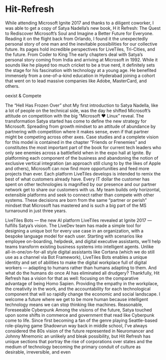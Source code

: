 # Hit-Refresh

While attending Microsoft Ignite 2017 and thanks to a diligent coworker, I was able to get a copy of Satya Nadella’s new book, H
it Refresh: The Quest to Rediscover Microsoft’s Soul and Imagine a Better Future for Everyone.
Reading it on the flight back from Orlando, I found it the unexpectedly personal story of one man and the inevitable
possibilities for our collective future. Its pages hold incredible perspectives for LiveTiles, Tri-Cities, and the future.
From Coder to King
The early chapters deal with Satya’s personal story coming from India and arriving at Microsoft in 1992. 
While it sounds like he played too much cricket to be a true nerd, it definitely sets the stage for his fascination with technology 
at a young age. He benefited immensely from a one-of-a-kind education in Hyderabad
joining a cohort that went on to lead massive companies like Adobe, MasterCard, and others.



oexist & Compete

The “Hell Has Frozen Over” shot
My first introduction to Satya Nadella, like a lot of people on the technical side, was the day he shifted Microsoft’s attitude on competition with the big “Microsoft ❤ Linux” reveal. The transformation Satya started has come to define the new strategy for Microsoft. Spreading from growth mindset to an attitude of abundance by partnering with competition where it makes sense, even if that partner might be competing across other axes.
Case studies and a complete vision for this model is contained in the chapter “Friends or Frenemies” and constitutes the most important part of the book for current tech leaders who only see enemies across a battlefield when in the expo hall at Ignite. By platforming each component of the business and abandoning the notion of exclusive vertical integration (an approach still clung to by the likes of Apple and others), Microsoft can now find more opportunities and feed more projects than ever.
Each platform LiveTiles develops is intended to remix the best of what customers already have. Every IT dollar the customer has spent on other technologies is magnified by our presence and our partner network get to share our customers with us. My team builds only horizontal, extensible platforms and seek to connect rather than compete with other systems. These decisions are born from the same “partner or perish” mindset that Microsoft has mastered and is such a big part of the MS turnaround in just three years.



LiveTiles Bots — the new AI platform LiveTiles revealed at Ignite 2017 — fulfills Satya’s vision. The LiveDev team has made a simple tool for designing a unique bot for every use case in an organization, with a bespoke language model for each user. Starting with scenarios like employee on-boarding, helpdesk, and digital executive assistants, we’ll help teams transform existing business systems into intelligent agents. Unlike all-in-one/on-for-all style digital assistants like Cortana (which we do still use as a channel via Bot Framework), LiveTiles Bots enables a unique identity and set of abilities to make the digital workplace full of digital workers — adapting to humans rather than humans adapting to them.
And what do the humans do once AI has eliminated all drudgery? Thankfully, Hit Refresh has a vision for that as well: focusing on the comparative advantage of being Homo Sapien. Providing the empathy in the workplace, the creativity in the work, and the accountability for each technological component that will so rapidly change the economic and social landscape. I welcome a future where we get to be more human because intelligent technology means we can stop thinking like machines.
Reasonable, Foreseeable Cyberpunk
Among the visions of the future, Satya touched upon some shifts in commerce and government that read like Cyberpunk come to life. Since first becoming a fan of the genre playing Seattle-based role-playing game Shadowrun way back in middle school, I’ve always considered the 80s vision of the future represented in Neuromancer and Johnny Mnemonic an unlikely and bleak possibility, but Hit Refresh has unique sections that portray the rise of corporations over states and the medium of technology becoming the primary conduit of culture as desirable, irreversible, and even
